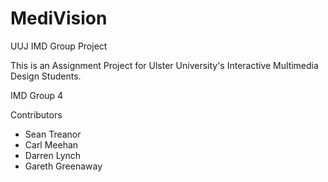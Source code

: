 # MediVision
UUJ IMD Group Project

This is an Assignment Project for Ulster University's Interactive Multimedia Design Students. 

IMD Group 4

Contributors
- Sean Treanor
- Carl Meehan
- Darren Lynch
- Gareth Greenaway
